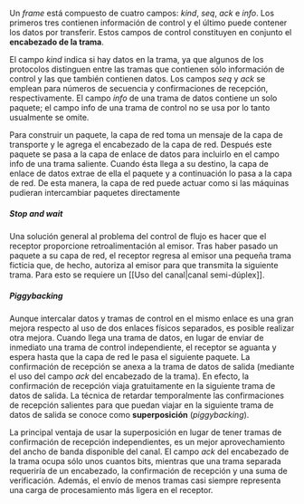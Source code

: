Un *frame* está compuesto de cuatro campos: *kind*, *seq*, *ack* e *info*. Los primeros tres contienen información de control y el último puede contener los datos por transferir. Estos campos de control constituyen en conjunto el **encabezado de la trama**.

El campo *kind* indica si hay datos en la trama, ya que algunos de los protocolos distinguen entre las tramas que contienen sólo información de control y las que también contienen datos. Los campos *seq* y *ack* se emplean para números de secuencia y confirmaciones de recepción, respectivamente. El campo *info* de una trama de datos contiene un solo paquete; el campo info de una trama de control no se usa por lo tanto usualmente se omite.

Para construir un paquete, la capa de red toma un mensaje de la capa de transporte y le agrega el encabezado de la capa de red. Después este paquete se pasa a la capa de enlace de datos para incluirlo en el campo info de una trama saliente. Cuando ésta llega a su destino, la capa de enlace de datos extrae de ella el paquete y a continuación lo pasa a la capa de red. De esta manera, la capa de red puede actuar como si las máquinas pudieran intercambiar paquetes directamente

##### Stop and wait
Una solución general al problema del control de flujo es hacer que el receptor proporcione retroalimentación al emisor. Tras haber pasado un paquete a su capa de red, el receptor regresa al emisor una pequeña trama ficticia que, de hecho, autoriza al emisor para que transmita la siguiente trama. Para esto se requiere un [[Uso del canal|canal semi-dúplex]].

##### Piggybacking
Aunque intercalar datos y tramas de control en el mismo enlace es una gran mejora respecto al uso de dos enlaces físicos separados, es posible realizar otra mejora. Cuando llega una trama de datos, en lugar de enviar de inmediato una trama de control independiente, el receptor se aguanta y espera hasta que la capa de red le pasa el siguiente paquete. La confirmación de recepción se anexa a la trama de datos de salida (mediante el uso del campo *ack* del encabezado de la trama). En efecto, la confirmación de recepción viaja gratuitamente en la siguiente trama de datos de salida. La técnica de retardar temporalmente las confirmaciones de recepción salientes para que puedan viajar en la siguiente trama de datos de salida se conoce como **superposición** (*piggybacking*).

La principal ventaja de usar la superposición en lugar de tener tramas de confirmación de recepción independientes, es un mejor aprovechamiento del ancho de banda disponible del canal. El campo *ack* del encabezado de la trama ocupa sólo unos cuantos bits, mientras que una trama separada requeriría de un encabezado, la confirmación de recepción y una suma de verificación. Además, el envío de menos tramas casi siempre representa una carga de procesamiento más ligera en el receptor.